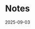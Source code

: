 ---
title: "Notes"
date: 2025-09-03
type: landing

sections:
  - block: collection
    content:
      title: Notes
      text: ""
      filters:
        folders:
          - notes
        exclude_featured: false
        exclude_tags:
          - hidden
    design:
      view: card
---